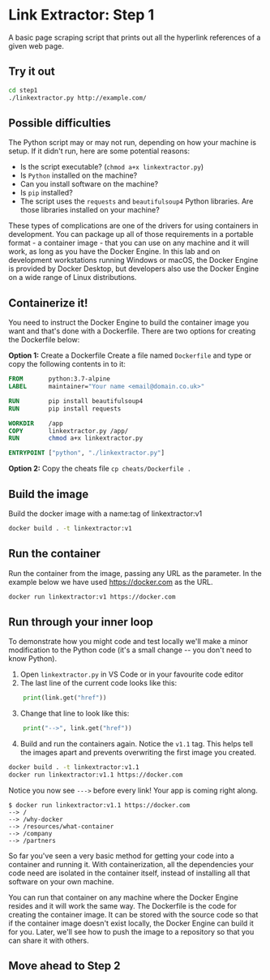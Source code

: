 # Link Extractor: Step 1

A basic page scraping script that prints out all the hyperlink references of a given web page.

## Try it out

```bash
cd step1
./linkextractor.py http://example.com/
```

## Possible difficulties

The Python script may or may not run, depending on how your machine is setup. If it didn't run, here are some potential reasons:

* Is the script executable? (`chmod a+x linkextractor.py`)
* Is `Python` installed on the machine?
* Can you install software on the machine?
* Is `pip` installed?
* The script uses the `requests` and `beautifulsoup4` Python libraries. Are those libraries installed on your machine?

These types of complications are one of the drivers for using containers in development. You can package up all of those requirements in a portable format - a container image - that you can use on any machine and it will work, as long as you have the Docker Engine. In this lab and on development workstations running Windows or macOS, the Docker Engine is provided by Docker Desktop, but developers also use the Docker Engine on a wide range of Linux distributions.

## Containerize it!

You need to instruct the Docker Engine to build the container image you want and that's done with a Dockerfile. There are two options for creating the Dockerfile below:

**Option 1:** Create a Dockerfile
Create a file named `Dockerfile` and type or copy the following contents in to it:

```dockerfile
FROM       python:3.7-alpine
LABEL      maintainer="Your name <email@domain.co.uk>"

RUN        pip install beautifulsoup4
RUN        pip install requests

WORKDIR    /app
COPY       linkextractor.py /app/
RUN        chmod a+x linkextractor.py

ENTRYPOINT ["python", "./linkextractor.py"]
```

**Option 2:** Copy the cheats file
`cp cheats/Dockerfile .`

## Build the image
Build the docker image with a name:tag of linkextractor:v1

```bash
docker build . -t linkextractor:v1
```

## Run the container
Run the container from the image, passing any URL as the parameter.  In the example below we have used https://docker.com as the URL.

```bash
docker run linkextractor:v1 https://docker.com
```

## Run through your inner loop

To demonstrate how you might code and test locally we'll make a minor modification to the Python code (it's a small change -- you don't need to know Python).

1. Open `linkextractor.py` in VS Code or in your favourite code editor
2. The last line of the current code looks like this:

```python
    print(link.get("href"))
```

3. Change that line to look like this:

```python
    print("-->", link.get("href"))
```

4. Build and run the containers again. Notice the `v1.1` tag. This helps tell the images apart and prevents overwriting the first image you created.

```bash
docker build . -t linkextractor:v1.1
docker run linkextractor:v1.1 https://docker.com
```

Notice you now see `--->` before every link! Your app is coming right along.

```
$ docker run linkextractor:v1.1 https://docker.com
--> /
--> /why-docker
--> /resources/what-container
--> /company
--> /partners
```

So far you've seen a very basic method for getting your code into a container and running it. With containerization, all the dependencies your code need are isolated in the container itself, instead of installing all that software on your own machine.

You can run that container on any machine where the Docker Engine resides and it will work the same way. The Dockerfile is the code for creating the container image. It can be stored with the source code so that if the container image doesn't exist locally, the Docker Engine can build it for you. Later, we'll see how to push the image to a repository so that you can share it with others.

## Move ahead to Step 2
